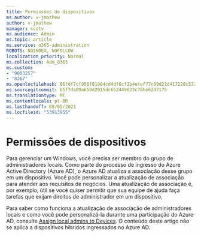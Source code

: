 ```yaml
---
title: Permissões de dispositivos
ms.author: v-jmathew
author: v-jmathew
manager: scotv
ms.audience: Admin
ms.topic: article
ms.service: o365-administration
ROBOTS: NOINDEX, NOFOLLOW
localization_priority: Normal
ms.collection: Adm_O365
ms.custom:
- "9003257"
- "8267"
ms.openlocfilehash: 86fdf7cf956f81904cd4df6cf2b4efef77c09d21d417228c5722f5afcbe5727f
ms.sourcegitcommit: b5f7da89a650d2915dc652449623c78be6247175
ms.translationtype: MT
ms.contentlocale: pt-BR
ms.lasthandoff: 08/05/2021
ms.locfileid: "53913955"
---
```

# <a name="device-permissions"></a>Permissões de dispositivos

Para gerenciar um Windows, você precisa ser membro do grupo de administradores locais. Como parte do processo de ingresso do Azure Active Directory (Azure AD), o Azure AD atualiza a associação desse grupo em um dispositivo. Você pode personalizar a atualização de associação para atender aos requisitos de negócios. Uma atualização de associação é, por exemplo, útil se você quiser permitir que sua equipe de ajuda faça tarefas que exijam direitos de administrador em um dispositivo.

Para saber como funciona a atualização de associação de administradores locais e como você pode personalizá-la durante uma participação do Azure AD, consulte [Assign local admins to Devices](https://docs.microsoft.com/azure/active-directory/devices/assign-local-admin). O conteúdo deste artigo não se aplica a dispositivos híbridos ingressados no Azure AD.
